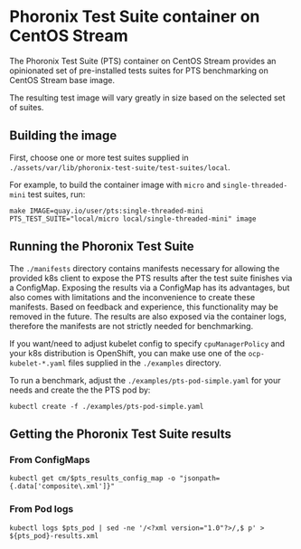 # Phoronix Test Suite container on CentOS Stream

The Phoronix Test Suite (PTS) container on CentOS Stream provides an
opinionated set of pre-installed tests suites for PTS benchmarking on CentOS
Stream base image.

The resulting test image will vary greatly in size based on the selected
set of suites.


## Building the image

First, choose one or more test suites supplied in
`./assets/var/lib/phoronix-test-suite/test-suites/local`.

For example, to build the container image with `micro` and
`single-threaded-mini` test suites, run:
```
make IMAGE=quay.io/user/pts:single-threaded-mini PTS_TEST_SUITE="local/micro local/single-threaded-mini" image
```


## Running the Phoronix Test Suite

The `./manifests` directory contains manifests necessary for allowing the
provided k8s client to expose the PTS results after the test suite finishes
via a ConfigMap.  Exposing the results via a ConfigMap has its advantages,
but also comes with limitations and the inconvenience to create these
manifests.  Based on feedback and experience, this functionality may be
removed in the future.  The results are also exposed via the container logs,
therefore the manifests are not strictly needed for benchmarking.

If you want/need to adjust kubelet config to specify `cpuManagerPolicy`
and your k8s distribution is OpenShift, you can make use one of the
`ocp-kubelet-*.yaml` files supplied in the `./examples` directory.

To run a benchmark, adjust the `./examples/pts-pod-simple.yaml`
for your needs and create the the PTS pod by:
```
kubectl create -f ./examples/pts-pod-simple.yaml
```


## Getting the Phoronix Test Suite results

### From ConfigMaps

```
kubectl get cm/$pts_results_config_map -o "jsonpath={.data['composite\.xml']}"
```

### From Pod logs

```
kubectl logs $pts_pod | sed -ne '/<?xml version="1.0"?>/,$ p' > ${pts_pod}-results.xml
```
